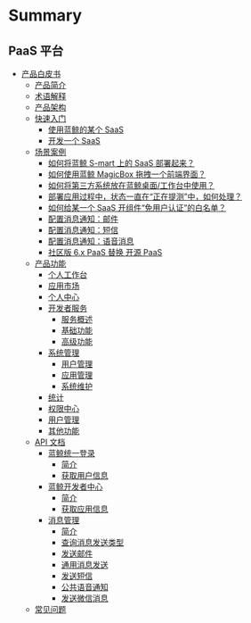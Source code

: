 # Summary

## PaaS 平台
* [产品白皮书]()
    * [产品简介](产品白皮书/产品简介/README.md)
    * [术语解释](产品白皮书/术语解释/Term.md)
    * [产品架构](产品白皮书/产品架构图/Architecture.md)
    * [快速入门]()
        * [使用蓝鲸的某个 SaaS](产品白皮书/快速入门/UsingSaaS.md)
        * [开发一个 SaaS](产品白皮书/快速入门/DevelopAPP.md)
    * [场景案例]()
        * [如何将蓝鲸 S-mart 上的 SaaS 部署起来？](产品白皮书/场景案例/SaaSDeployment.md)
        * [如何使用蓝鲸 MagicBox 拖拽一个前端界面？](产品白皮书/场景案例/MagicBox.md)
        * [如何将第三方系统放在蓝鲸桌面/工作台中使用？](产品白皮书/场景案例/ThirdParty.md)
        * [部署应用过程中，状态一直在“正在提测”中，如何处理？](产品白皮书/场景案例/Loading.md)
        * [如何给某一个 SaaS 开组件“免用户认证”的白名单？](产品白皮书/场景案例/White.md)
        * [配置消息通知：邮件](产品白皮书/场景案例/send_mail.md)
        * [配置消息通知：短信](产品白皮书/场景案例/send_sms.md)
        * [配置消息通知：语音消息](产品白皮书/场景案例/send_voice_msg.md)
        * [社区版 6.x PaaS 替换 开源 PaaS](产品白皮书/场景案例/open_source_replacement.md)
    * [产品功能]()
        * [个人工作台](产品白皮书/产品功能/PersonalWorkbenchEE.md)
        * [应用市场](产品白皮书/产品功能/DockMarket.md)
        * [个人中心](产品白皮书/产品功能/DockPersonalCenter.md)
        * [开发者服务]()
            * [服务概述](产品白皮书/产品功能/开发者服务/DevServicesInfoEE.md)
            * [基础功能](产品白皮书/产品功能/开发者服务/DevServicesBaseEE.md)
            * [高级功能](产品白皮书/产品功能/开发者服务/DevServicesAdvanceEE.md)
        * [系统管理]()
            * [用户管理](产品白皮书/产品功能/系统管理/UserManageEE.md)
            * [应用管理](产品白皮书/产品功能/系统管理/SaaSManage.md)
            * [系统维护](产品白皮书/产品功能/系统管理/SysOps.md)
        * [统计](产品白皮书/产品功能/DockStatistics.md)
        * [权限中心](产品白皮书/产品功能/DockIAM.md)
        * [用户管理](产品白皮书/产品功能/DockUserManage.md)
        * [其他功能](产品白皮书/产品功能/AdvancedFeature.md)
    * [API 文档]()
        * [蓝鲸统一登录]()
            * [简介](6.1/API文档/bk_login/README.md)
            * [获取用户信息](6.1/API文档/bk_login/zh-hans/get_user.md)
        * [蓝鲸开发者中心]()
            * [简介](6.1/API文档/bk_paas/README.md)
            * [获取应用信息](6.1/API文档/bk_paas/zh-hans/get_app_info.md)
        * [消息管理]()
            * [简介](6.1/API文档/cmsi/README.md)
            * [查询消息发送类型](6.1/API文档/cmsi/zh-hans/get_msg_type.md)
            * [发送邮件](6.1/API文档/cmsi/zh-hans/send_mail.md)
            * [通用消息发送](6.1/API文档/cmsi/zh-hans/send_msg.md)
            * [发送短信](6.1/API文档/cmsi/zh-hans/send_sms.md)
            * [公共语音通知](6.1/API文档/cmsi/zh-hans/send_voice_msg.md)
            * [发送微信消息](6.1/API文档/cmsi/zh-hans/send_weixin.md)
    * [常见问题](产品白皮书/常见问题/FAQ.md)
